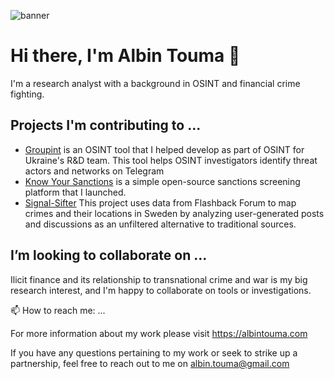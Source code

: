 ![banner](https://media.licdn.com/dms/image/D4D16AQFfrC0U9tiD1A/profile-displaybackgroundimage-shrink_350_1400/0/1707139518158?e=1723680000&v=beta&t=qanmmvltojAxPI14Xp-dbtlOG9luDDS8CftuP4GMDdM)

# Hi there, I'm Albin Touma 👋

I'm a research analyst with a background in OSINT and financial crime fighting. 

## Projects I'm contributing to ...

- [Groupint](https://github.com/OSINT-for-Ukraine/groupint) is an OSINT tool that I helped develop as part of OSINT for Ukraine's R&D team. This tool helps OSINT investigators identify threat actors and networks on Telegram
- [Know Your Sanctions](https://knowyoursanctions.com) is a simple open-source sanctions screening platform that I launched.
- [Signal-Sifter](https://github.com/AlbinTouma/Signal-Sifter) This project uses data from Flashback Forum to map crimes and their locations in Sweden by analyzing user-generated posts and discussions as an unfiltered alternative to traditional sources.

## I’m looking to collaborate on ...

 Ilicit finance and its relationship to transnational crime and war is my big research interest, and I'm happy to collaborate on tools or investigations. 

📫 How to reach me: ...

For more information about my work please visit https://albintouma.com

If you have any questions pertaining to my work or seek to strike up a partnership, feel free to reach out to me on albin.touma@gmail.com

<!--
**AlbinTouma/AlbinTouma** is a ✨ _special_ ✨ repository because its `README.md` (this file) appears on your GitHub profile.

Here are some ideas to get you started:

- 🔭 I’m currently working on ...
- 🌱 I’m currently learning ...
- 👯 I’m looking to collaborate on ...
- 🤔 I’m looking for help with ...
- 💬 Ask me about ...
- 📫 How to reach me: ...
- 😄 Pronouns: ...
- ⚡ Fun fact: ...
-->
